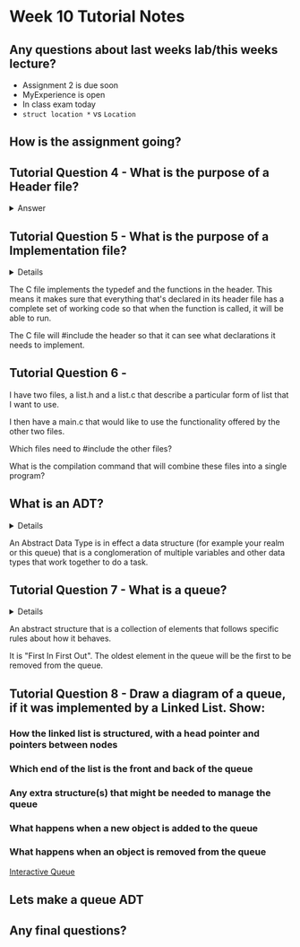 # Week 10 Tutorial Notes

## Any questions about last weeks lab/this weeks lecture?

* Assignment 2 is due soon
* MyExperience is open
* In class exam today
* `struct location *` vs `Location`

## How is the assignment going?

## Tutorial Question 4 - What is the purpose of a Header file?

<details>
<summary>Answer</summary>

The header file contains the typedefs, function declarations and defines for a particular Abstract Data Type (doesn't always have to be an 
ADT, a header can just be functionality that is available in a separate file, but in this course, we've only seen ADTs in this format).

The header contains just enough information to be able to use the typedef struct pointer and functions, but nothing more. So no unsafe access to data, but easy to read access to the functions.

</details>

## Tutorial Question 5 - What is the purpose of a Implementation file?

<summary>
<details>Answer</details>

The C file implements the typedef and the functions in the header.
This means it makes sure that everything that's declared in its header file has a complete set of working code so that when the function is called, it will be able to run.

The C file will #include the header so that it can see what declarations it needs to implement.

</summary>

## Tutorial Question 6 - 

I have two files, a list.h and a list.c that describe a particular form of list that I want to use.

I then have a main.c that would like to use the functionality offered by the other two files.

Which files need to #include the other files?

What is the compilation command that will combine these files into a single program?

## What is an ADT?

<summary>
<details>Answer</details>

An Abstract Data Type is in effect a data structure (for example your realm or this queue) that is a conglomeration of multiple variables and other data types that work together to do a task.

</summary>

## Tutorial Question 7 - What is a queue?

<summary>
<details>Answer</details>

An abstract structure that is a collection of elements that follows specific rules about how it behaves.

It is "First In First Out". The oldest element in the queue will be the first to be removed from the queue.

</summary>

## Tutorial Question 8 - Draw a diagram of a queue, if it was implemented by a Linked List. Show:

### How the linked list is structured, with a head pointer and pointers between nodes
### Which end of the list is the front and back of the queue
### Any extra structure(s) that might be needed to manage the queue
### What happens when a new object is added to the queue
### What happens when an object is removed from the queue

[Interactive Queue](https://www.cs.usfca.edu/~galles/visualization/QueueLL.html)

## Lets make a queue ADT

## Any final questions?